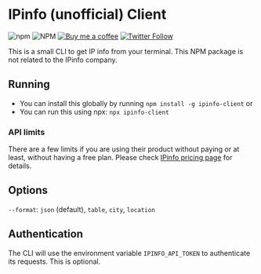 # IPinfo (unofficial) Client

![npm](https://img.shields.io/npm/v/ipinfo-client) ![NPM](https://img.shields.io/npm/l/ipinfo-client) [![Buy me a coffee](https://badgen.net/badge/icon/buymeacoffee?icon=buymeacoffee&label)](https://www.buymeacoffee.com/leonardofaria) [![Twitter Follow](https://img.shields.io/twitter/follow/leozera?label=Follow%20on%20Twitter)](https://twitter.com/leozera/)


This is a small CLI to get IP info from your terminal. This NPM package is not related to the IPinfo company.

## Running

- You can install this globally by running `npm install -g ipinfo-client` or
- You can run this using npx: `npx ipinfo-client`

### API limits

There are a few limits if you are using their product without paying or at least, without having a free plan. Please check [IPinfo pricing page](https://ipinfo.io/pricing) for details.

## Options

`--format`: `json` (default), `table`, `city`, `location`

## Authentication

The CLI will use the environment variable `IPINFO_API_TOKEN` to authenticate its requests. This is optional.
